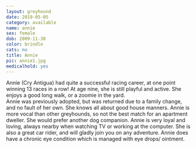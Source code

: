 ```yaml
---
layout: greyhound
date: 2019-05-05
category: available
name: annie
sex: female
dob: 2009-11-30
color: brindle
cats: no
title: Annie
pic: annie1.jpg
medicalhold: yes
---
```

Annie (Cry Antigua) had quite a successful racing career, at one point winning 13 races in a row!  At age nine, she is still playful and active. She enjoys a good long walk, or a zoomie in the yard.  
Annie was previously adopted, but was returned due to a family change, and no fault of her own.  She knows all about good house manners. Annie is more vocal than other greyhounds, so not the best match for an apartment dweller. She would prefer another dog companion. 
Annie is very loyal and loving, always nearby when watching TV or working at the computer.  She is also a great car rider, and will gladly join you on any adventure. 
Annie does have a chronic eye condition which is managed with eye drops/ ointment.

